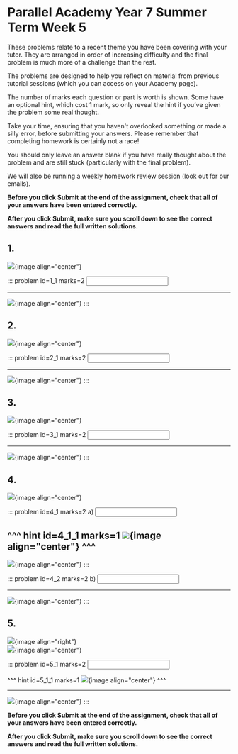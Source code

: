 # Parallel Academy Year 7 Summer Term Week 5

These problems relate to a recent theme you have been covering with your tutor. They are arranged in order of increasing difficulty and the final problem is much more of a challenge than the rest.  

The problems are designed to help you reflect on material from previous tutorial sessions (which you can access on your Academy page).  

The number of marks each question or part is worth is shown. Some have an optional hint, which cost 1 mark, so only reveal the hint if you’ve given the problem some real thought.   

Take your time, ensuring that you haven't overlooked something or made a silly error, before submitting your answers. Please remember that completing homework is certainly not a race!  

You should only leave an answer blank if you have really thought about the problem and are still stuck (particularly with the final problem).  

We will also be running a weekly homework review session (look out for our emails).  

**Before you click Submit at the end of the assignment, check that all of your answers have been entered correctly.** 
  
**After you click Submit, make sure you scroll down to see the correct answers and read the full written solutions.**  

## 1.	
![](/resources/academy-8sum-week-4/q1.png){image align="center"}  

::: problem id=1_1 marks=2
<input type="number" solution="35"/>  

---

![](/resources/academy-8sum-week-4/s1.png){image align="center"}
:::  


## 2.
![](/resources/academy-8sum-week-4/q2.png){image align="center"}  

::: problem id=2_1 marks=2
<input type="number" solution="5"/>  

---

![](/resources/academy-8sum-week-4/s2.png){image align="center"}
:::  


## 3.
![](/resources/academy-8sum-week-4/q3.png){image align="center"}  

::: problem id=3_1 marks=2
<input type="number" solution="21"/>  

---

![](/resources/academy-8sum-week-4/s3.png){image align="center"}
:::  


## 4.
![](/resources/academy-8sum-week-4/q4.png){image align="center"}  

::: problem id=4_1 marks=2
a) <input type="number" solution="40"/>  

^^^ hint id=4_1_1 marks=1
![](/resources/academy-8sum-week-4/h4a.png){image align="center"} 
^^^  
---

![](/resources/academy-8sum-week-4/s4a.png){image align="center"}
:::  

::: problem id=4_2 marks=2
b) <input type="number" solution="68"/>  

---

![](/resources/academy-8sum-week-4/s4b.png){image align="center"}
::: 


## 5.
![](/resources/academy-4-week-2/4-skull.png){image align="right"}  
![](/resources/academy-8sum-week-4/q5.png){image align="center"}  

::: problem id=5_1 marks=2
<input type="number" solution="15"/>  

^^^ hint id=5_1_1 marks=1
![](/resources/academy-8sum-week-4/h5.png){image align="center"} 
^^^  

---

![](/resources/academy-8sum-week-4/s5.png){image align="center"}
::: 

**Before you click Submit at the end of the assignment, check that all of your answers have been entered correctly.** 
  
**After you click Submit, make sure you scroll down to see the correct answers and read the full written solutions.**  